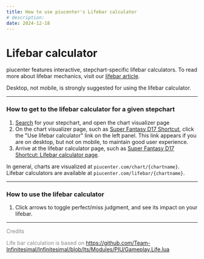 ```yaml
---
title: How to use piucenter's Lifebar calculator
# description: 
date: 2024-12-18
---
```

# Lifebar calculator

piucenter features interactive, stepchart-specific lifebar calculators.
To read more about lifebar mechanics, visit our [lifebar article](/articles/lifebar).

Desktop, not mobile, is strongly suggested for using the lifebar calculator.

---

### How to get to the lifebar calculator for a given stepchart
1. [Search](/search) for your stepchart, and open the chart visualizer page
2. On the chart visualizer page, such as [Super Fantasy D17 Shortcut](/chart/Super_Fantasy_-_SHORT_CUT_-_-_SHK_D17_SHORTCUT), click the "Use lifebar calculator" link on the left panel. This link appears if you are on desktop, but not on mobile, to maintain good user experience.
3. Arrive at the lifebar calculator page, such as [Super Fantasy D17 Shortcut: Lifebar calculator page](/lifebar/Super_Fantasy_-_SHORT_CUT_-_-_SHK_D17_SHORTCUT).

In general, charts are visualized at `piucenter.com/chart/{chartname}`. Lifebar calculators are available at `piucenter.com/lifebar/{chartname}`.

---

### How to use the lifebar calculator
1. Click arrows to toggle perfect/miss judgment, and see its impact on your lifebar.


---
<div style='color:#888'>
Credits

Life bar calculation is based on https://github.com/Team-Infinitesimal/Infinitesimal/blob/lts/Modules/PIU/Gameplay.Life.lua
</div>